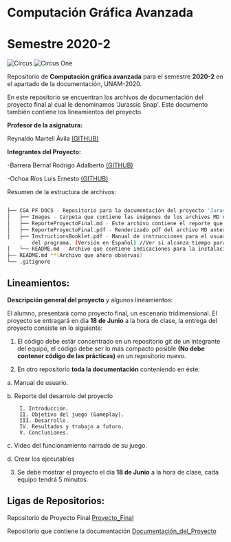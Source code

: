 # Computación Gráfica Avanzada  
# Semestre 2020-2

![Circus](Images/circus.png)
![Circus One](Images/circus2.png)

 Repositorio de **Computación gráfica avanzada** para el semestre **2020-2** en el apartado de la documentación, UNAM-2020.

En este repositorio se encuentran los archivos de documentación del proyecto final al cual le denominamos 'Jurassic Snap'. Este documento también contiene los lineamientos del proyecto.

**Profesor de la asignatura:**

Reynaldo Martell Ávila [(GITHUB)](https://github.com/rmartella)

**Integrantes del Proyecto:**

-Barrera Bernal Rodrigo Adalberto [(GITHUB)](https://github.com/Leor8a)

-Ochoa Ríos Luis Ernesto [(GITHUB)](https://github.com/Leor8a)


Resumen de la estructura de archivos:


```bash

├── CGA PF DOCS - Repositorio para la documentación del proyecto 'Jurassic Snap'.
│   ├── Images - Carpeta que contiene las imágenes de los archivos MD del repositorio.
│   ├── ReporteProyectoFinal.md - Este archivo contiene el reporte que se nos pidió como documento para la entrega del proyecto.
│   ├── ReporteProyectoFinal.pdf - Renderizado pdf del archivo MD anterior.
│   ├── InstructionsBooklet.pdf - Manual de instrucciones para el usuario final, se describe en detalle los controles   
        del programa. (Versión en Español) //Ver si alcanza tiempo para una vs en Inglés.
│   └── README.md - Archivo que contiene indicaciones para la instalación del programa.
├── README.md **(Archivo que ahora observas)
└── .gitignore

```

## Lineamientos:

**Descripción general del proyecto** y algunos lineamientos:

El alumno, presentará como proyecto final, un escenario tridimensional. El proyecto se entragará en día **18 de Junio** a la hora de clase, la entrega del proyecto consiste en lo siguiente:


1) El código debe estár concentrado en un repositorio git de un integrante del equipo, el código debe ser lo más compacto posible **(No debe contener código de las prácticas)** en un repositorio nuevo.

2) En otro repositorio  **toda la documentación** conteniendo en éste:


a. Manual de usuario.

b. Reporte del desarrolo del proyecto

        I. Introducción.
        II. Objetivo del juego (Gameplay).
        III. Desarrollo.
        IV. Resultados y trabajo a futuro.
        V. Conclusiones.
c. Video del funcionamiento narrado de su juego.

d. Crear los ejecutables


3) Se debe mostrar el proyecto el día **18 de Junio** a la hora de clase, cada equipo tendrá 5 minutos.


## Ligas de Repositorios:

Repositorio de Proyecto Final [Proyecto_Final](https://github.com/rockbarrera/ProyectoCGA_2020_2)

Repositorio que contiene la documentación [Documentación_del_Proyecto](https://github.com/Leor8a/CGA-PF-DOCS)
